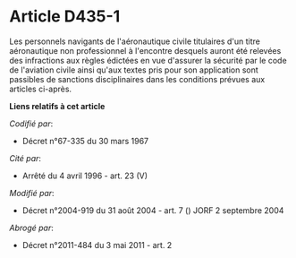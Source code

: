 # Article D435-1

Les personnels navigants de l'aéronautique civile titulaires d'un titre aéronautique non professionnel à l'encontre desquels
auront été relevées des infractions aux règles édictées en vue d'assurer la sécurité par le code de l'aviation civile ainsi
qu'aux textes pris pour son application sont passibles de sanctions disciplinaires dans les conditions prévues aux articles
ci-après.

**Liens relatifs à cet article**

_Codifié par_:

  - Décret n°67-335 du 30 mars 1967

_Cité par_:

  - Arrêté du 4 avril 1996 - art. 23 (V)

_Modifié par_:

  - Décret n°2004-919 du 31 août 2004 - art. 7 () JORF 2 septembre 2004

_Abrogé par_:

  - Décret n°2011-484 du 3 mai 2011 - art. 2
